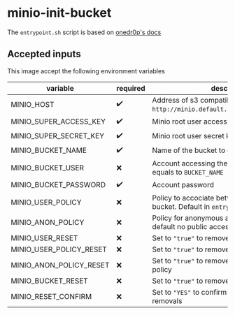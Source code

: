 # minio-init-bucket

The `entrypoint.sh` script is based on [onedr0p's docs](https://github.com/onedr0p/home-ops/blob/45bc09c39d0eb59ad11045e878c38df3f4d84ce0/docs/src/notes/s3-buckets.md#minio)

## Accepted inputs

This image accept the following environment variables

| variable                | required | description                                                                        |
| ----------------------- | -------- | ---------------------------------------------------------------------------------- |
| MINIO_HOST              | ✔️       | Address of s3 compatible host (e.g. `http://minio.default.svc.cluster.local:9000`) |
| MINIO_SUPER_ACCESS_KEY  | ✔️       | Minio root user access key                                                         |
| MINIO_SUPER_SECRET_KEY  | ✔️       | Minio root user secret key                                                         |
| MINIO_BUCKET_NAME       | ✔️       | Name of the bucket to create                                                       |
| MINIO_BUCKET_USER       | ❌       | Account accessing the bucket. By default equals to `BUCKET_NAME`                   |
| MINIO_BUCKET_PASSWORD   | ✔️       | Account password                                                                   |
| MINIO_USER_POLICY       | ❌       | Policy to accociate between the user and the bucket. Default in `entrypoint.sh`    |
| MINIO_ANON_POLICY       | ❌       | Policy for anonymous access to the bucket. By default no public access is allowed  |
| MINIO_USER_RESET        | ❌       | Set to `"true"` to remove user                                                     |
| MINIO_USER_POLICY_RESET | ❌       | Set to `"true"` to remove user policy                                              |
| MINIO_ANON_POLICY_RESET | ❌       | Set to `"true"` to remove anonymous bucket policy                                  |
| MINIO_BUCKET_RESET      | ❌       | Set to `"true"` to remove bucket                                                   |
| MINIO_RESET_CONFIRM     | ❌       | Set to `"YES"` to confirm any of the above removals                                |
